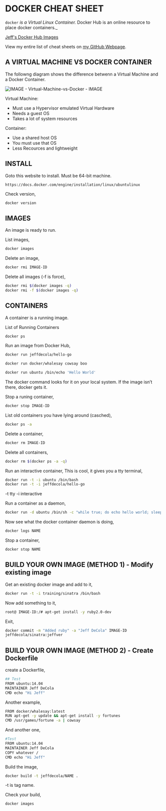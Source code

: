 # DOCKER CHEAT SHEET

`docker` _is a Virtual Linux Container._ Docker Hub is an online
resource to place docker containers._

[Jeff's Docker Hub Images](https://hub.docker.com/u/jeffdecola/)

View my entire list of cheat sheets on
[my GitHub Webpage](https://jeffdecola.github.io/my-cheat-sheets/).

## A VIRTUAL MACHINE VS DOCKER CONTAINER

The followng diagram shows the difference betwenn a Virtual Machine
and a Docker Container.

![IMAGE - Virtual-Machine-vs-Docker - IMAGE](../../../docs/pics/Virtual-Machine-vs-Docker.jpg)

Virtual Machine:

* Must use a Hypervisor emulated Virtual Hardware
* Needs a guest OS
* Takes a lot of system resources

Container:

* Use a shared host OS
* You must use that OS
* Less Recources and lightweight

## INSTALL

Goto this website to install.  Must be 64-bit machine.

`https://docs.docker.com/engine/installation/linux/ubuntulinux`

Check version,

```bash
docker version
```

## IMAGES

An image is ready to run.

List images,

```bash
docker images
```

Delete an image,

```bash
docker rmi IMAGE-ID
```

Delete all images (-f is force),

```bash
docker rmi $(docker images -q)
docker rmi -f $(docker images -q)
```

## CONTAINERS

A container is a running image.

List of Running Containers

```bash
docker ps
```

Run an image from Docker Hub,

```bash
docker run jeffdecola/hello-go
```

```bash
docker run docker/whalesay cowsay boo
```

```bash
docker run ubuntu /bin/echo 'Hello World'
```

The docker command looks for it on your local system.
If the image isn’t there, docker gets it.

Stop a runing container,

```bash
docker stop IMAGE-ID
```

List old containers you have lying around (casched),

```bash
docker ps -a
```

Delete a container,

```bash
docker rm IMAGE-ID
```

Delete all containers,

```bash
docker rm $(docker ps -a -q)
```

Run an interactive container, This is cool, it gives you a tty terminal,

```bash
docker run -t -i ubuntu /bin/bash
docker run -t -i jeffdecola/hello-go
```

-t tty
-i interactive

Run a container as a daemon,

```bash
docker run -d ubuntu /bin/sh -c "while true; do echo hello world; sleep 1; done"
```

Now see what the docker container daemon is doing,

```bash
docker logs NAME
```

Stop a container,

```bash
docker stop NAME
```

## BUILD YOUR OWN IMAGE (METHOD 1) - Modify existing image

Get an existing docker image and add to it,

```bash
docker run -t -i training/sinatra /bin/bash
```

Now add something to it,

```bash
root@ IMAGE-ID:/# apt-get install -y ruby2.0-dev
```

Exit,

```bash
docker commit -m "Added ruby" -a "Jeff DeCola" IMAGE-ID
jeffdecola/sinatra:jeffver
```

## BUILD YOUR OWN IMAGE (METHOD 2) - Create Dockerfile

create a Dockerfile,

```bash
## Test
FROM ubuntu:14.04
MAINTAINER Jeff DeCola
CMD echo "Hi Jeff"
```

Another example,

```bash
FROM docker/whalesay:latest
RUN apt-get -y update && apt-get install -y fortunes
CMD /usr/games/fortune -a | cowsay
```

And another one,

```bash
#Test
FROM ubuntu:14.04
MAINTAINER Jeff DeCola
COPY whatever /
CMD echo "Hi Jeff"
```

Build the image,

```bash
docker build -t jeffdecola/NAME .
```

-t is tag name.

Check your build,

```bash
docker images
```
